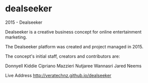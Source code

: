 # dealseeker

2015 - Dealseeker

Dealseeker is a creative business concept for online entertainment marketing.

The Dealseeker platform was created and project managed in 2015. 

The concept's initial staff, creators and contributors are:

Donnyell Kiddie
Cipriano Mazzieri
Nutjaree Wannasri
Jared Neems

Live Address 
http://veratechnz.github.io/dealseeker
